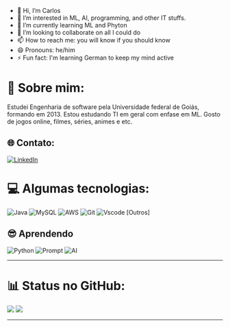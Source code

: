 - 👋 Hi, I’m Carlos
- 👀 I’m interested in ML, AI, programming, and other IT stuffs.
- 🌱 I’m currently learning ML and Phyton
- 💞️ I’m looking to collaborate on all I could do
- 📫 How to reach me: you will know if you should know
- 😄 Pronouns: he/him
- ⚡ Fun fact: I'm learning German to keep my mind active

# 💫 Sobre mim:
Estudei Engenharia de software pela Universidade federal de Goiás, formando em 2013. Estou estudando TI em geral com enfase em ML. Gosto de jogos online, filmes, séries, animes e etc.


## 🌐 Contato:
[![LinkedIn](https://img.shields.io/badge/LinkedIn-%230077B5.svg?logo=linkedin&logoColor=white)](https://www.linkedin.com/in/carlosjota/) 

# 💻 Algumas tecnologias:
![Java](https://img.shields.io/badge/java-%23ED8B00.svg?style=for-the-badge&logo=openjdk&logoColor=white) 
![MySQL](https://img.shields.io/badge/mysql-%2300000f.svg?style=for-the-badge&logo=mysql&logoColor=white)
![AWS](https://img.shields.io/badge/AWS-%23FF9900.svg?style=for-the-badge&logo=amazon-aws&logoColor=white)
![Git](https://img.shields.io/badge/GIT-E44C30?style=for-the-badge&logo=git&logoColor=white)
![Vscode](https://img.shields.io/badge/Vscode-007ACC?style=for-the-badge&logo=visual-studio-code&logoColor=white)
[Outros]

## 😎 Aprendendo
![Python](https://img.shields.io/badge/python-3670A0?style=for-the-badge&logo=python&logoColor=ffdd54)
![Prompt](https://img.shields.io/badge/Prompt-black)
![AI](https://img.shields.io/badge/ArtificialIntelligence-blue)

---

# 📊 Status no GitHub:
![](https://github-readme-stats.vercel.app/api?username=CarlosJot4&theme=dark&hide_border=false&include_all_commits=false&count_private=false)
![](https://github-readme-streak-stats.herokuapp.com/?user=CarlosJot4&theme=dark&hide_border=false)


---

